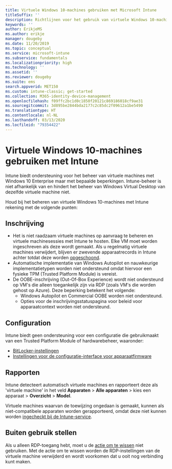 ```yaml
---
title: Virtuele Windows 10-machines gebruiken met Microsoft Intune
titleSuffix: ''
description: Richtlijnen voor het gebruik van virtuele Windows 10-machines met Microsoft Intune
keywords: ''
author: ErikjeMS
ms.author: erikje
manager: dougeby
ms.date: 11/20/2019
ms.topic: conceptual
ms.service: microsoft-intune
ms.subservice: fundamentals
ms.localizationpriority: high
ms.technology: ''
ms.assetid: ''
ms.reviewer: dougeby
ms.suite: ems
search.appverid: MET150
ms.custom: intune-classic; get-started
ms.collection: M365-identity-device-management
ms.openlocfilehash: f09ffc2bc1d0c1850f20121c869186018cf9ae31
ms.sourcegitcommit: 3d895be2844bda2177c2c85dc2f09612a1be5490
ms.translationtype: HT
ms.contentlocale: nl-NL
ms.lasthandoff: 03/13/2020
ms.locfileid: "79354422"
---
```

# <a name="using-windows-10-virtual-machines-with-intune"></a>Virtuele Windows 10-machines gebruiken met Intune

Intune biedt ondersteuning voor het beheer van virtuele machines met Windows 10 Enterprise maar met bepaalde beperkingen. Intune-beheer is niet afhankelijk van en hindert het beheer van Windows Virtual Desktop van dezelfde virtuele machine niet.

Houd bij het beheren van virtuele Windows 10-machines met Intune rekening met de volgende punten:

## <a name="enrollment"></a>Inschrijving
- Het is niet raadzaam virtuele machines op aanvraag te beheren en virtuele machinesessies met Intune te hosten. Elke VM moet worden ingeschreven als deze wordt gemaakt. Als u regelmatig virtuele machines verwijdert, blijven er zwevende apparaatrecords in Intune achter totdat deze worden [opgeschoond](../remote-actions/devices-wipe.md#automatically-delete-devices-with-cleanup-rules). 
- Automatische implementatie van Windows Autopilot en nauwkeurige implementatietypen worden niet ondersteund omdat hiervoor een fysieke TPM (Trusted Platform Module) is vereist. 
- De OOBE-inschrijving (Out-Of-Box Experience) wordt niet ondersteund op VM's die alleen toegankelijk zijn via RDP (zoals VM's die worden gehost op Azure). Deze beperking betekent het volgende:
    - Windows Autopilot en Commercial OOBE worden niet ondersteund.
    - Opties voor de inschrijvingsstatuspagina voor beleid voor apparaatcontext worden niet ondersteund.

## <a name="configuration"></a>Configuration
Intune biedt geen ondersteuning voor een configuratie die gebruikmaakt van een Trusted Platform Module of hardwarebeheer, waaronder:
- [BitLocker-instellingen](../configuration/device-profiles.md#endpoint-protection)
- [Instellingen voor de configuratie-interface voor apparaatfirmware](../configuration/device-profiles.md#device-firmware-configuration-interface)

## <a name="reporting"></a>Rapporten
Intune detecteert automatisch virtuele machines en rapporteert deze als 'virtuele machine' in het veld **Apparaten** > **Alle apparaten** > kies een apparaat > **Overzicht** > **Model**. 

Virtuele machines waarvan de toewijzing ongedaan is gemaakt, kunnen als niet-compatibele apparaten worden gerapporteerd, omdat deze niet kunnen worden [ingecheckt bij de Intune-service](../configuration/device-profile-troubleshoot.md#how-long-does-it-take-for-devices-to-get-a-policy-profile-or-app-after-they-are-assigned).

## <a name="retirement"></a>Buiten gebruik stellen
Als u alleen RDP-toegang hebt, moet u de [actie om te wissen](../remote-actions/devices-wipe.md#wipe) niet gebruiken. Met de actie om te wissen worden de RDP-instellingen van de virtuele machine verwijderd en wordt voorkomen dat u ooit nog verbinding kunt maken.


